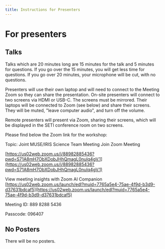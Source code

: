 ```yaml
---
title: Instructions for Presenters
---
```


# For presenters

## Talks

Talks which are 20 minutes long are 15 minutes for the talk and 5 minutes for questions.
If you go over the 15 minutes, you will get less time for questions.
If you go over 20 minutes, your microphone will be cut, with no questions.

Presenters will use their own laptop and will need to connect to the Meeting Zoom so they can share the presentation.
On-site presenters will connect to two screens via HDMI or USB-C.
The screens must be mirrored.
Their laptops will be connected to Zoom (see below) and share their screens.
They will be muted, "leave computer audio", and turn off the volume.

Remote presenters will present via Zoom, sharing their screens, which will be displayed in the SETI conference room on two screens.

Please find below the Zoom link for the workshop:

Topic: Joint MUSE/IRIS Science Team Meeting
Join Zoom Meeting

[https://us02web.zoom.us/j/88982885436?pwd=S71A8mH7ObXDobJHhQmagL0nuIq4gV.1](https://us02web.zoom.us/j/88982885436?pwd=S71A8mH7ObXDobJHhQmagL0nuIq4gV.1)

View meeting insights with Zoom AI Companion
[https://us02web.zoom.us/launch/edl?muid=7765a5e4-75ae-4f9d-b3d9-d37631bdcaf5](https://us02web.zoom.us/launch/edl?muid=7765a5e4-75ae-4f9d-b3d9-d37631bdcaf5)

Meeting ID: 889 8288 5436

Passcode: 096407

## No Posters

There will be no posters.
